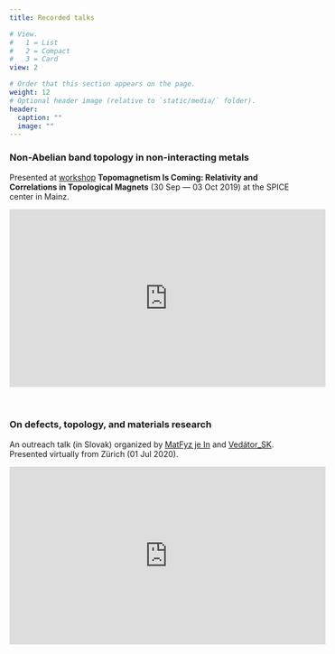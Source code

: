 ```yaml
---
title: Recorded talks

# View.
#   1 = List
#   2 = Compact
#   3 = Card
view: 2

# Order that this section appears on the page.
weight: 12
# Optional header image (relative to `static/media/` folder).
header:
  caption: ""
  image: ""
---
```


<style>
  @media screen and (max-width: 750px) {
    iframe {
        max-width: 100% !important;
        width: auto !important;
        height: auto !important;
    }
}
</style>

<h3>Non-Abelian band topology in non-interacting metals</h3>
<p> Presented at <a href="https://www.spice.uni-mainz.de/yrlgw-2019-home/" target="_blank">workshop</a> <b>Topomagnetism Is Coming: Relativity and Correlations in Topological Magnets</b> (30 Sep — 03 Oct 2019) at the SPICE center in Mainz.</p>

<iframe width="560" height="315" src="https://www.youtube.com/embed/rPa5ixS6aHw" frameborder="0" allow="accelerometer; autoplay; clipboard-write; encrypted-media; gyroscope; picture-in-picture" allowfullscreen></iframe>

<br>
<br>
<br>

<h3>On defects, topology, and materials research </h3>
<p>An outreach talk (in Slovak) organized by <a href="https://www.facebook.com/MatFyzJeIn" target="_blank">MatFyz je In</a> and <a href="https://www.facebook.com/vedator.svk/" target="_blank">Vedátor_SK</a>. Presented virtually from Zürich (01 Jul 2020).</p>

<iframe width="560" height="315" src="https://www.youtube.com/embed/jCFchHxZoH4" frameborder="0" allow="accelerometer; autoplay; clipboard-write; encrypted-media; gyroscope; picture-in-picture" allowfullscreen></iframe>
